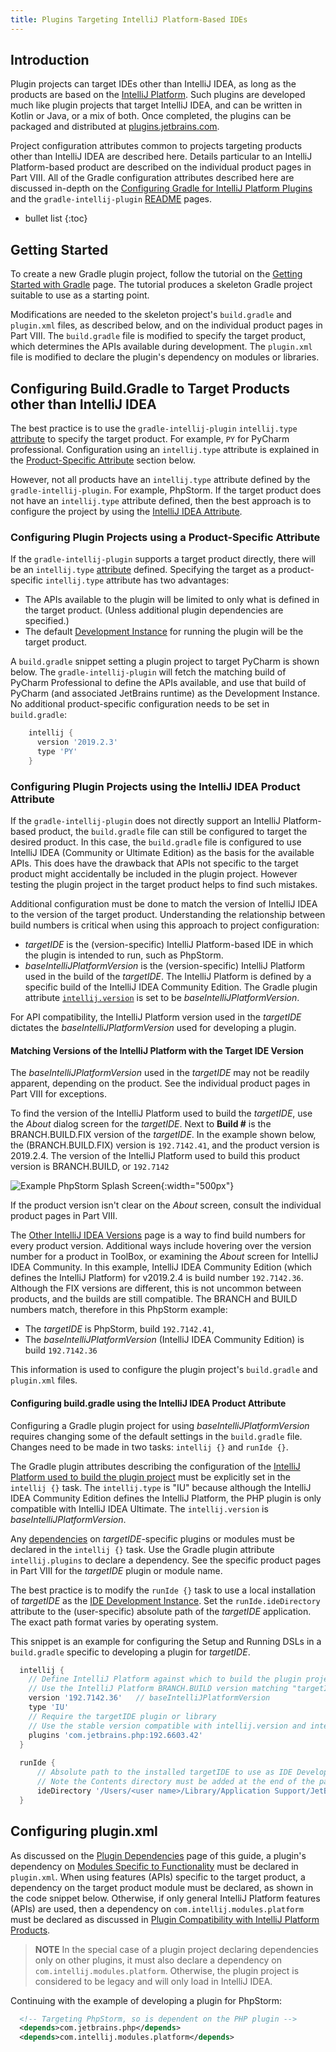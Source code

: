 ```yaml
---
title: Plugins Targeting IntelliJ Platform-Based IDEs 
---
```

<!-- Copyright 2000-2020 JetBrains s.r.o. and other contributors. Use of this source code is governed by the Apache 2.0 license that can be found in the LICENSE file. -->

## Introduction 
Plugin projects can target IDEs other than IntelliJ IDEA, as long as the products are based on the [IntelliJ Platform](/intro/intellij_platform.md).
Such plugins are developed much like plugin projects that target IntelliJ IDEA, and can be written in Kotlin or Java, or a mix of both.
Once completed, the plugins can be packaged and distributed at [plugins.jetbrains.com](https://plugins.jetbrains.com).

Project configuration attributes common to projects targeting products other than IntelliJ IDEA are described here. 
Details particular to an IntelliJ Platform-based product are described on the individual product pages in Part VIII.
All of the Gradle configuration attributes described here are discussed in-depth on the [Configuring Gradle for IntelliJ Platform Plugins](/tutorials/build_system/gradle_guide.md) and the `gradle-intellij-plugin` [README](https://github.com/JetBrains/gradle-intellij-plugin/blob/master/README.md) pages.

* bullet list
{:toc}

## Getting Started
To create a new Gradle plugin project, follow the tutorial on the [Getting Started with Gradle](/tutorials/build_system/prerequisites.md) page.
The tutorial produces a skeleton Gradle project suitable to use as a starting point.

Modifications are needed to the skeleton project's `build.gradle` and `plugin.xml` files, as described below, and on the individual product pages in Part VIII.
The `build.gradle` file is modified to specify the target product, which determines the APIs available during development.
The `plugin.xml` file is modified to declare the plugin's dependency on modules or libraries.

## Configuring Build.Gradle to Target Products other than IntelliJ IDEA 
The best practice is to use the `gradle-intellij-plugin` `intellij.type` [attribute](https://github.com/JetBrains/gradle-intellij-plugin/blob/master/README.md#intellij-platform-properties) to specify the target product.
For example, `PY` for PyCharm professional.
Configuration using an `intellij.type` attribute is explained in the [Product-Specific Attribute](#configuring-plugin-projects-using-a-product-specific-attribute) section below.

However, not all products have an `intellij.type` attribute defined by the `gradle-intellij-plugin`.
For example, PhpStorm.
If the target product does not have an `intellij.type` attribute defined, then the best approach is to configure the project by using the [IntelliJ IDEA Attribute](#configuring-buildgradle-using-the-intellij-idea-product-attribute). 

### Configuring Plugin Projects using a Product-Specific Attribute
If the `gradle-intellij-plugin` supports a target product directly, there will be an `intellij.type` [attribute](https://github.com/JetBrains/gradle-intellij-plugin/blob/master/README.md#intellij-platform-properties) defined.
Specifying the target as a product-specific `intellij.type` attribute has two advantages:
* The APIs available to the plugin will be limited to only what is defined in the target product.
  (Unless additional plugin dependencies are specified.)
* The default [Development Instance](/basics/ide_development_instance.md) for running the plugin will be the target product.  

A `build.gradle` snippet setting a plugin project to target PyCharm is shown below.
The `gradle-intellij-plugin` will fetch the matching build of PyCharm Professional to define the APIs available, and use that build of PyCharm (and associated JetBrains runtime) as the Development Instance.
No additional product-specific configuration needs to be set in `build.gradle`:
```groovy
    intellij {
      version '2019.2.3'
      type 'PY'
    }
```

### Configuring Plugin Projects using the IntelliJ IDEA Product Attribute
If the `gradle-intellij-plugin` does not directly support an IntelliJ Platform-based product, the `build.gradle` file can still be configured to target the desired product.
In this case, the `build.gradle` file is configured to use IntelliJ IDEA (Community or Ultimate Edition) as the basis for the available APIs.
This does have the drawback that APIs not specific to the target product might accidentally be included in the plugin project.
However testing the plugin project in the target product helps to find such mistakes.

Additional configuration must be done to match the version of IntelliJ IDEA to the version of the target product.
Understanding the relationship between build numbers is critical when using this approach to project configuration:
* _targetIDE_ is the (version-specific) IntelliJ Platform-based IDE in which the plugin is intended to run, such as PhpStorm.
* _baseIntelliJPlatformVersion_ is the (version-specific) IntelliJ Platform used in the build of the _targetIDE_.
  The IntelliJ Platform is defined by a specific build of the IntelliJ IDEA Community Edition.
  The Gradle plugin attribute [`intellij.version`](/tutorials/build_system/gradle_guide.md#intellij-platform-configuration) is set to be _baseIntelliJPlatformVersion_.

For API compatibility, the IntelliJ Platform version used in the _targetIDE_ dictates the _baseIntelliJPlatformVersion_ used for developing a plugin. 

#### Matching Versions of the IntelliJ Platform with the Target IDE Version
The _baseIntelliJPlatformVersion_ used in the _targetIDE_ may not be readily apparent, depending on the product.
See the individual product pages in Part VIII for exceptions.

To find the version of the IntelliJ Platform used to build the _targetIDE_, use the _About_ dialog screen for the _targetIDE_.
Next to **Build #** is the BRANCH.BUILD.FIX version of the _targetIDE_.
In the example shown below, the (BRANCH.BUILD.FIX) version is `192.7142.41`, and the product version is 2019.2.4.
The version of the IntelliJ Platform used to build this product version is BRANCH.BUILD, or `192.7142`

![Example PhpStorm Splash Screen](img/phpstorm_build.png){:width="500px"}

If the product version isn't clear on the _About_ screen, consult the individual product pages in Part VIII.

The [Other IntelliJ IDEA Versions](https://www.jetbrains.com/idea/download/other.html) page is a way to find build numbers for every product version.
Additional ways include hovering over the version number for a product in ToolBox, or examining the _About_ screen for IntelliJ IDEA Community.
In this example, IntelliJ IDEA Community Edition (which defines the IntelliJ Platform) for v2019.2.4 is build number `192.7142.36`.
Although the FIX versions are different, this is not uncommon between products, and the builds are still compatible. 
The BRANCH and BUILD numbers match, therefore in this PhpStorm example: 
* The _targetIDE_ is PhpStorm, build `192.7142.41`, 
* The _baseIntelliJPlatformVersion_ (IntelliJ IDEA Community Edition) is build `192.7142.36`  

This information is used to configure the plugin project's `build.gradle` and `plugin.xml` files.

#### Configuring build.gradle using the IntelliJ IDEA Product Attribute
Configuring a Gradle plugin project for using _baseIntelliJPlatformVersion_ requires changing some of the default settings in the `build.gradle` file.
Changes need to be made in two tasks: `intellij {}` and `runIde {}`.

The Gradle plugin attributes describing the configuration of the [IntelliJ Platform used to build the plugin project](/tutorials/build_system/gradle_guide.md#configuring-the-gradle-plugin-for-building-intellij-platform-plugin-projects) must be explicitly set in the `intellij {}` task. 
The `intellij.type` is "IU" because although the IntelliJ IDEA Community Edition defines the IntelliJ Platform, the PHP plugin is only compatible with IntelliJ IDEA Ultimate.
The `intellij.version` is _baseIntelliJPlatformVersion_.

Any [dependencies](/tutorials/build_system/gradle_guide.md#plugin-dependencies) on _targetIDE_-specific plugins or modules must be declared in the `intellij {}` task.
Use the Gradle plugin attribute `intellij.plugins` to declare a dependency.
See the specific product pages in Part VIII for the _targetIDE_ plugin or module name.

The best practice is to modify the `runIde {}` task to use a local installation of _targetIDE_ as the [IDE Development Instance](/basics/ide_development_instance.md).
Set the `runIde.ideDirectory` attribute to the (user-specific) absolute path of the _targetIDE_ application.
The exact path format varies by operating system.

This snippet is an example for configuring the Setup and Running DSLs in a `build.gradle` specific to developing a plugin for _targetIDE_.
```groovy
  intellij {
    // Define IntelliJ Platform against which to build the plugin project.
    // Use the IntelliJ Platform BRANCH.BUILD version matching "targetIDE" (PhpStorm)
    version '192.7142.36'   // baseIntelliJPlatformVersion     
    type 'IU'                 
    // Require the targetIDE plugin or library
    // Use the stable version compatible with intellij.version and intellij.type specified above 
    plugins 'com.jetbrains.php:192.6603.42'
  }
  
  runIde {
      // Absolute path to the installed targetIDE to use as IDE Development Instance
      // Note the Contents directory must be added at the end of the path for macOS.
      ideDirectory '/Users/<user name>/Library/Application Support/JetBrains/Toolbox/apps/PhpStorm/ch-0/192.7142.41/PhpStorm.app/Contents'
  }
```

## Configuring plugin.xml
As discussed on the [Plugin Dependencies](/basics/getting_started/plugin_compatibility.md#declaring-plugin-dependencies) page of this guide, a plugin's dependency on [Modules Specific to Functionality](/basics/getting_started/plugin_compatibility.md#modules-specific-to-functionality) must be declared in `plugin.xml`. 
When using features (APIs) specific to the target product, a dependency on the target product module must be declared, as shown in the code snippet below.
Otherwise, if only general IntelliJ Platform features (APIs) are used, then a dependency on `com.intellij.modules.platform` must be declared as discussed in [Plugin Compatibility with IntelliJ Platform Products](/basics/getting_started/plugin_compatibility.md).

> **NOTE** In the special case of a plugin project declaring dependencies only on other plugins, it must also declare a dependency on `com.intellij.modules.platform`. Otherwise, the plugin project is considered to be legacy and will only load in IntelliJ IDEA. 

Continuing with the example of developing a plugin for PhpStorm:
```xml
  <!-- Targeting PhpStorm, so is dependent on the PHP plugin -->
  <depends>com.jetbrains.php</depends>
  <depends>com.intellij.modules.platform</depends>
```
